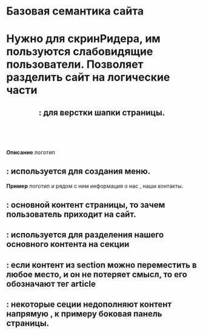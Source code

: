 # Базовая семантика сайта

# Нужно для скринРидера, им пользуются слабовидящие пользователи. Позволяет разделить сайт на логические части

## <header> : для верстки шапки страницы. 
**Описание**
 логотип 
## <nav> : используется для создания меню. 
**Пример**
логотип и рядом с ним информация о нас , наши контакты.

## <main> : основной контент страницы, то зачем пользователь приходит на сайт.

## <section> : используется для разделения нашего основного контента на секции

## <article> : если контент из section можно переместить в любое место, и он не потеряет смысл, то его обозначают тег article

## <aside> : некоторые сеции недополняют контент напрямую , к примеру боковая панель страницы.

